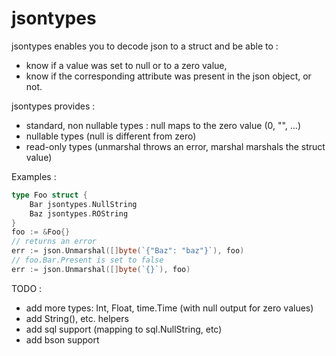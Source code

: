 # jsontypes

jsontypes enables you to decode json to a struct and be able to :

* know if a value was set to null or to a zero value,
* know if the corresponding attribute was present in the json object, or not.

jsontypes provides :

* standard, non nullable types : null maps to the zero value (0, "", ...)
* nullable types (null is different from zero)
* read-only types (unmarshal throws an error, marshal marshals the struct value)

Examples :

```go
type Foo struct {
	Bar jsontypes.NullString
	Baz jsontypes.ROString
}
foo := &Foo{}
// returns an error
err := json.Unmarshal([]byte(`{"Baz": "baz"}`), foo)
// foo.Bar.Present is set to false
err := json.Unmarshal([]byte(`{}`), foo)
```

TODO :
* add more types: Int, Float, time.Time (with null output for zero values)
* add String(), etc. helpers
* add sql support (mapping to sql.NullString, etc)
* add bson support